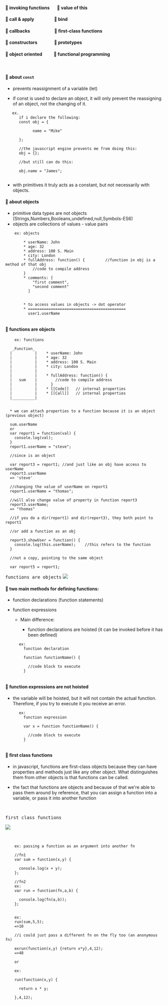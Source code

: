 #### :link: invoking functions &nbsp;&nbsp;&nbsp;&nbsp;&nbsp; :link: value of this
#### :link: call & apply &nbsp;&nbsp;&nbsp;&nbsp;&nbsp;&nbsp;&nbsp;&nbsp;&nbsp;&nbsp;&nbsp;&nbsp;&nbsp;&nbsp;&nbsp;&nbsp;&nbsp; :link: bind
#### :link: callbacks &nbsp;&nbsp;&nbsp;&nbsp;&nbsp;&nbsp;&nbsp;&nbsp;&nbsp;&nbsp;&nbsp;&nbsp;&nbsp;&nbsp;&nbsp;&nbsp;&nbsp;&nbsp;&nbsp;&nbsp;&nbsp; :link: first-class functions
#### :link: constructors &nbsp;&nbsp;&nbsp;&nbsp;&nbsp;&nbsp;&nbsp;&nbsp;&nbsp;&nbsp;&nbsp;&nbsp;&nbsp;&nbsp;   :link: prototypes
#### :link: object oriented &nbsp;&nbsp;&nbsp;&nbsp;&nbsp;&nbsp;&nbsp;&nbsp;&nbsp;   :link: functional programming

<br/>

#### :orange_book: about `const`
- prevents reassignment of a variable (let)

- if const is used to declare an object, it will only prevent the reassigning of an object, not the changing of it.  

```
   ex.
      if i declare the following:
      const obj = {

            name = "Mike"
    
      };
      
      //the javascript engine prevents me from doing this:
      obj = {};

      //but still can do this:

      obj.name = "James";


```

- with primitives it truly acts as a constant, but not necessarily with objects.


#### :orange_book: about objects

- primitive data types are not objects (Strings,Numbers,Booleans,undefined,null,Symbols-ES6)
- objects are collections of values - value pairs

```
    ex: objects

        * userName: John
        * age: 32
        * address: 100 S. Main
        * city: London
        * fullAddress: function() {         //function in obj is a method of that obj
            //code to compile address
        }
        * comments: [
            "first comment",
            "second comment"
          ]


        * to access values in objects -> dot operator
        * ===========================================
          user1.userName


```


#### :orange_book: functions are objects

```
    ex: functions

   _Function_     
  |          |    * userName: John
  |          |    * age: 32
  |          |    * address: 100 S. Main
  |          |    * city: London
  |          |        
  |          |    * fullAddress: function() {
  |   sum    |        //code to compile address
  |          |      }
  |          |    * [[Code]]   // internal properties
  |          |    * [[Call]]   // internal properties
  |__________|


  * we can attach properties to a function because it is an object  (previous object)  

  sum.userName
  or
  var report1 = function(val) {
    console.log(val);
  }
  report1.userName = "steve";

  //since is an object

  var report3 = report1; //and just like an obj have access to userName
  report3.userName
  => 'steve'

  //changing the value of userName on report1
  report1.userName = "thomas";

  //will also change value of property in function report3
  report3.userName;
  => "thomas"

  //if you do a dir(report1) and dir(report3), they both point to report1

  //or add a function as an obj

  report3.showUser = function() {
    console.log(this.userName);    //this refers to the function
  }

  //not a copy, pointing to the same object

  var report5 = report1;

```

<kbd>functions are objects</kbd>
![](images/funobj.png)
<br>

#### :orange_book: two main methods for defining functions:
    
* function declarations (function statements)
* function expressions

  + Main difference:

    + function declarations are hoisted (it can be invoked before it has been defined)
    
```
      ex:
        function declaration

        function functionName() {

          //code block to execute
        }


```


#### :orange_book: function expressions are not hoisted

* the variable will be hoisted, but it will not contain the actual function.   
        Therefore, if you try to execute it you receive an error.   



```
      ex:
        function expression

        var x = function functionName() {

          //code block to execute
        }


```


#### :orange_book: first class functions

- in javascript, functions are first-class objects because they can have properties
  and methods just like any other object. What distinguishes them from other objects
  is that functions can be called.

- the fact that functions are objects and because of that we're able to pass them around
  by reference, that you can assign a function into a variable, or pass it into another function


<br/>

<kbd>first class functions</kbd>

![](images/firstclass.png)

<br>


```
    ex: passing a function as an argument into another fn

    //fn1
    var sum = function(x,y) {

      console.log(x + y);
    };

    //fn2
    ex:
    var run = function(fn,a,b) {

      console.log(fn(a,b));
    };


    ex:
    run(sum,5,5);
    =>10

    //i could just pass a different fn on the fly too (an anonymous fn)

    exrun(function(x,y) {return x*y},4,12);
    =>48

    or

    ex:
    
    run(function(x,y) {

      return x * y;

    },4,12);


```






























